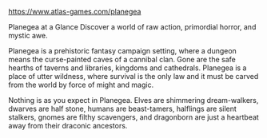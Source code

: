 https://www.atlas-games.com/planegea

Planegea at a Glance
Discover a world of raw action, primordial horror, and mystic awe.

Planegea is a prehistoric fantasy campaign setting, where a dungeon means the curse-painted caves of a cannibal clan. Gone are the safe hearths of taverns and libraries, kingdoms and cathedrals. Planegea is a place of utter wildness, where survival is the only law and it must be carved from the world by force of might and magic.

Nothing is as you expect in Planegea. Elves are shimmering dream-walkers, dwarves are half stone, humans are beast-tamers, halflings are silent stalkers, gnomes are filthy scavengers, and dragonborn are just a heartbeat away from their draconic ancestors.
